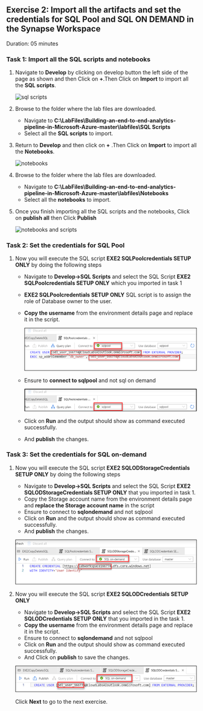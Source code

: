 ## Exercise 2: Import all the artifacts and set the credentials for SQL Pool and SQL ON DEMAND in the Synapse Workspace

Duration: 05 minutes

### Task 1: Import all the SQL scripts and notebooks

1. Navigate to **Develop** by clicking on develop button the left side of the page as shown and then Click on **+**.Then Click on **Import** to import all the **SQL scripts**.

   ![sql scripts ](images/011.png)
   
2. Browse to the folder where the lab files are downloaded.

   - Navigate to **C:\LabFiles\Building-an-end-to-end-analytics-pipeline-in-Microsoft-Azure-master\labfiles\SQL Scripts**
   - Select all the **SQL scripts** to import.

3. Return to **Develop** and then click on **+** .Then Click on **Import** to import all the **Notebooks**.

   ![notebooks ](images/011.png)
   
4. Browse to the folder where the lab files are downloaded.
   
   - Navigate to **C:\LabFiles\Building-an-end-to-end-analytics-pipeline-in-Microsoft-Azure-master\labfiles\Notebooks**
   - Select all the **notebooks** to import.
   
5. Once you finish importing all the SQL scripts and the notebooks, Click on **publish all** then Click **Publish**
   
   ![notebooks and scripts ](images/13.png)
   
### Task 2: Set the credentials for SQL Pool

1. Now you will execute the SQL script **EXE2 SQLPoolcredentials SETUP ONLY** by doing the following steps
     
    - Navigate to **Develop->SQL Scripts** and select the SQL Script **EXE2 SQLPoolcredentials SETUP ONLY** which you imported in task 1
    
    - **EXE2 SQLPoolcredentials SETUP ONLY** SQL script is to assign the role of Database owner to the user.
    
   - **Copy the username** from the environment details page and replace it in the script.
     
     ![sql pool cred ](images/014.png)
     
    - Ensure to **connect to sqlpool** and not sql on demand
    
      ![sqlpool  ](images/sqlpool.png)
       
    - Click on **Run** and the output should show as command executed successfully.
    
    - And **publish** the changes.
    
    
    
### Task 3: Set the credentials for SQL on-demand
   
1. Now you will execute the SQL script **EXE2 SQLODStorageCredentials SETUP ONLY** by doing the following steps
    
    - Navigate to **Develop->SQL Scripts** and select the SQL Script **EXE2 SQLODStorageCredentials SETUP ONLY** that you imported in task 1.
    - Copy the Storage account name from the environment details page and **replace the Storage account name** in the script
    - Ensure to connect to **sqlondemand** and not sqlpool
    - Click on **Run** and the output should show as command executed successfully.
    - And **publish** the changes.
    
    ![sql on-demand cred ](images/015.png)
  

2. Now you will execute the SQL script **EXE2 SQLODCredentials SETUP ONLY**   

    - Navigate to **Develop->SQL Scripts** and select the SQL Script **EXE2 SQLODCredentials SETUP ONLY** that you imported in the task 1.
   - **Copy the username** from the environment details page and replace it in the script.
   - Ensure to connect to **sqlondemand** and not sqlpool
   - Click on **Run** and the output should show as command executed successfully.
   - And Click on **publish** to save the changes.
 
    ![sql od cred ](images/016.png)
    
    Click **Next** to go to the next exercise.
